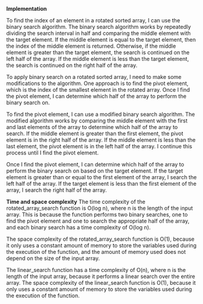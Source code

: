 **Implementation**


To find the index of an element in a rotated sorted array, I can use the binary search algorithm. The binary search algorithm works by repeatedly dividing the search interval in half and comparing the middle element with the target element. If the middle element is equal to the target element, then the index of the middle element is returned. Otherwise, if the middle element is greater than the target element, the search is continued on the left half of the array. If the middle element is less than the target element, the search is continued on the right half of the array.

To apply binary search on a rotated sorted array, I need to make some modifications to the algorithm. One approach is to find the pivot element, which is the index of the smallest element in the rotated array. Once I find the pivot element, I can determine which half of the array to perform the binary search on.

To find the pivot element, I can use a modified binary search algorithm. The modified algorithm works by comparing the middle element with the first and last elements of the array to determine which half of the array to search. If the middle element is greater than the first element, the pivot element is in the right half of the array. If the middle element is less than the last element, the pivot element is in the left half of the array. I continue this process until I find the pivot element.

Once I find the pivot element, I can determine which half of the array to perform the binary search on based on the target element. If the target element is greater than or equal to the first element of the array, I search the left half of the array. If the target element is less than the first element of the array, I search the right half of the array.


**Time and space complexity**
The time complexity of the rotated_array_search function is O(log n), where n is the length of the input array. This is because the function performs two binary searches, one to find the pivot element and one to search the appropriate half of the array, and each binary search has a time complexity of O(log n).

The space complexity of the rotated_array_search function is O(1), because it only uses a constant amount of memory to store the variables used during the execution of the function, and the amount of memory used does not depend on the size of the input array.

The linear_search function has a time complexity of O(n), where n is the length of the input array, because it performs a linear search over the entire array. The space complexity of the linear_search function is O(1), because it only uses a constant amount of memory to store the variables used during the execution of the function.



